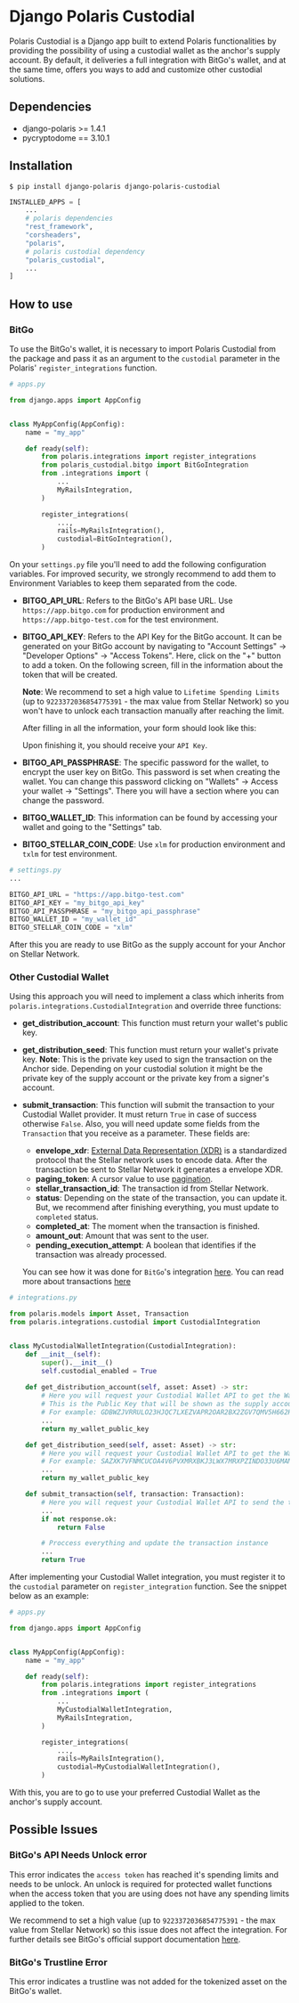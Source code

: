 # Django Polaris Custodial

Polaris Custodial is a Django app built to extend Polaris functionalities by providing the possibility of using a custodial wallet as the anchor's supply account. By default, it deliveries a full integration with BitGo's wallet, and at the same time, offers you ways to add and customize other custodial solutions.

## Dependencies

- django-polaris >= 1.4.1
- pycryptodome == 3.10.1

## Installation

```shell
$ pip install django-polaris django-polaris-custodial
```

```python
INSTALLED_APPS = [
    ...
    # polaris dependencies
    "rest_framework",
    "corsheaders",
    "polaris",
    # polaris custodial dependency
    "polaris_custodial",
    ...
]
```

## How to use

### BitGo

To use the BitGo's wallet, it is necessary to import Polaris Custodial from the package and pass it as an argument to the `custodial` parameter in the Polaris' `register_integrations` function.

```python
# apps.py

from django.apps import AppConfig


class MyAppConfig(AppConfig):
    name = "my_app"

    def ready(self):
        from polaris.integrations import register_integrations
        from polaris_custodial.bitgo import BitGoIntegration
        from .integrations import (
            ...
            MyRailsIntegration,
        )

        register_integrations(
            ...,
            rails=MyRailsIntegration(),
            custodial=BitGoIntegration(),
        )
```

On your `settings.py` file you'll need to add the following configuration variables. For improved security, we strongly recommend to add them to Environment Variables to keep them separated from the code.

- **BITGO_API_URL**: Refers to the BitGo's API base URL. Use `https://app.bitgo.com` for production environment and `https://app.bitgo-test.com` for the test environment.
  
- **BITGO_API_KEY**: Refers to the API Key for the BitGo account. It can be generated on your BitGo account by navigating to "Account Settings" -> "Developer Options" -> "Access Tokens". Here, click on the "+" button to add a token. On the following screen, fill in the information about the token that will be created.
  
   **Note**: We recommend to set a high value to `Lifetime Spending Limits` (up to `9223372036854775391` - the max value from Stellar Network) so you won't have to unlock each transaction manually after reaching the limit.

    After filling in all the information, your form should look like this:

    Upon finishing it, you should receive your `API Key`.

- **BITGO_API_PASSPHRASE**: The specific password for the wallet, to encrypt the user key on BitGo. This password is set when creating the wallet. You can change this password clicking on "Wallets" -> Access your wallet -> "Settings". There you will have a section where you can change the password.
  
- **BITGO_WALLET_ID**: This information can be found by accessing your wallet and going to the "Settings" tab.
  
- **BITGO_STELLAR_COIN_CODE**: Use `xlm` for production environment and `txlm` for test environment.

```python
# settings.py
...

BITGO_API_URL = "https://app.bitgo-test.com"
BITGO_API_KEY = "my_bitgo_api_key"
BITGO_API_PASSPHRASE = "my_bitgo_api_passphrase"
BITGO_WALLET_ID = "my_wallet_id"
BITGO_STELLAR_COIN_CODE = "xlm"
```

After this you are ready to use BitGo as the supply account for your Anchor on Stellar Network.

### Other Custodial Wallet

Using this approach you will need to implement a class which inherits from `polaris.integrations.CustodialIntegration` and override three functions:

- **get_distribution_account**: This function must return your wallet's public key.

- **get_distribution_seed**: This function must return your wallet's private key. **Note**: This is the private key used to sign the transaction on the Anchor side. Depending on your custodial solution it might be the private key of the supply account or the private key from a signer's account.

- **submit_transaction**: This function will submit the transaction to your Custodial Wallet provider. It must return `True` in case of success otherwise `False`. Also, you will need update some fields from the `Transaction` that you receive as a parameter. These fields are: 
  
  - **envelope_xdr**: [External Data Representation (XDR)](https://developers.stellar.org/docs/glossary/xdr/) is a standardized protocol that the Stellar network uses to encode data. After the transaction be sent to Stellar Network it generates a envelope XDR.
  - **paging_token**: A cursor value to use [pagination](https://developers.stellar.org/api/introduction/pagination/).
  - **stellar_transaction_id**: The transaction id from Stellar Network.
  - **status**: Depending on the state of the transaction, you can update it. But, we recommend after finishing everything, you must update to `completed` status.
  - **completed_at**: The moment when the transaction is finished.
  - **amount_out**: Amount that was sent to the user.
  - **pending_execution_attempt**: A boolean that identifies if the transaction was already processed.

  You can see how it was done for `BitGo`'s integration [here](). You can read more about transactions [here](https://developers.stellar.org/api/resources/transactions/object/)

```python
# integrations.py

from polaris.models import Asset, Transaction
from polaris.integrations.custodial import CustodialIntegration


class MyCustodialWalletIntegration(CustodialIntegration):
    def __init__(self):
        super().__init__()
        self.custodial_enabled = True
    
    def get_distribution_account(self, asset: Asset) -> str:
        # Here you will request your Custodial Wallet API to get the Wallet's Public Key.
        # This is the Public Key that will be shown as the supply account.
        # For example: GDBWZJVRRULO23HJQC7LXEZVAPR2OAR2BX2ZGV7QMV5H662H3UA7EQFZ
        ...
        return my_wallet_public_key

    def get_distribution_seed(self, asset: Asset) -> str:
        # Here you will request your Custodial Wallet API to get the Wallet's Private Key.
        # For example: SAZXK7VFNMCUCOA4V6PVXMRXBKJ3LWX7MRXPZINDO33U6MAMR4JHS3HH
        ...
        return my_wallet_public_key

    def submit_transaction(self, transaction: Transaction):
        # Here you will request your Custodial Wallet API to send the transaction to them.
        ...
        if not response.ok:
            return False

        # Proccess everything and update the transaction instance
        ...
        return True
```

After implementing your Custodial Wallet integration, you must register it to the `custodial` parameter on `register_integration` function. See the snippet below as an example:

```python
# apps.py

from django.apps import AppConfig


class MyAppConfig(AppConfig):
    name = "my_app"

    def ready(self):
        from polaris.integrations import register_integrations
        from .integrations import (
            ...
            MyCustodialWalletIntegration,
            MyRailsIntegration,
        )

        register_integrations(
            ...,
            rails=MyRailsIntegration(),
            custodial=MyCustodialWalletIntegration(),
        )
```

With this, you are to go to use your preferred Custodial Wallet as the anchor's supply account.

## Possible Issues

### BitGo's API Needs Unlock error

This error indicates the `access token` has reached it's spending limits and needs to be unlock. An unlock is required for protected wallet functions when the access token that you are using does not have any spending limits applied to the token.

We recommend to set a high value (up to `9223372036854775391` - the max value from Stellar Network) so this issue does not affect the integration. For further details see BitGo's official support documentation [here](https://bitgo.freshdesk.com/support/solutions/articles/27000051607-how-to-resolve-error-400-needs-unlock-when-trying-to-send-coins-via-the-api).

### BitGo's Trustline Error

This error indicates a trustline was not added for the tokenized asset on the BitGo's wallet.
